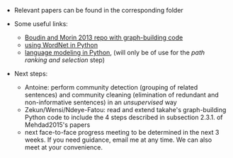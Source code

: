 * Relevant papers can be found in the corresponding folder

* Some useful links:

  * [Boudin and Morin 2013 repo with graph-building code](https://github.com/boudinfl/takahe)
  * [using WordNet in Python](http://www.nltk.org/howto/wordnet.html)
  * [language modeling in Python](http://www.nltk.org/api/nltk.model.html), (will only be of use for the *path ranking and selection* step)
  
* Next steps:

  * Antoine: perform community detection (grouping of related sentences) and community cleaning (elimination of redundant and non-informative sentences) in an *unsupervised* way
  * Zekun/Wensi/Ndeye-Fatou:  read and extend takahe's graph-building Python code to include the 4 steps described in subsection 2.3.1. of Mehdad2015's papers
  * next face-to-face progress meeting to be determined in the next 3 weeks. If you need guidance, email me at any time. We can also meet at your convenience.
